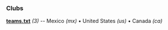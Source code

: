 

### Clubs


**[teams.txt](teams.txt)** _(3)_ -- 
Mexico _(mx)_ •
United States _(us)_ •
Canada _(ca)_




